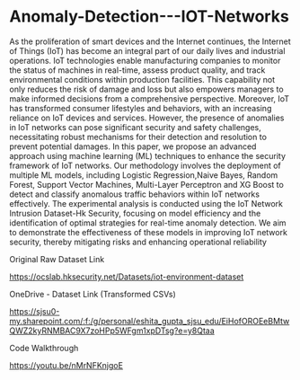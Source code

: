 # Anomaly-Detection---IOT-Networks

As the proliferation of smart devices and the Internet continues, the Internet of Things (IoT) has become an integral part of our daily lives and industrial operations. IoT technologies enable manufacturing companies to monitor the status of machines in real-time, assess product quality, and track environmental conditions within production facilities. This capability not only reduces the risk of damage and loss but also empowers managers to make informed decisions from a comprehensive perspective. Moreover, IoT has transformed consumer lifestyles and behaviors, with an increasing reliance on IoT devices and services. However, the presence of anomalies in IoT networks can pose significant security and safety challenges, necessitating robust mechanisms for their detection and resolution to prevent potential damages. In this paper, we propose an advanced approach using machine learning (ML) techniques to enhance the security framework of IoT networks. Our methodology involves the deployment of multiple ML models, including Logistic Regression,Naive Bayes, Random Forest, Support Vector Machines, Multi-Layer Perceptron and XG Boost to detect and classify anomalous traffic behaviors within IoT networks effectively. The experimental analysis is conducted using the IoT Network Intrusion Dataset-Hk Security, focusing on model efficiency and the identification of optimal strategies for real-time anomaly detection. We aim to demonstrate the effectiveness of these models in improving IoT network security, thereby mitigating risks and enhancing operational reliability

Original Raw Dataset Link

https://ocslab.hksecurity.net/Datasets/iot-environment-dataset

OneDrive - Dataset Link (Transformed CSVs)

https://sjsu0-my.sharepoint.com/:f:/g/personal/eshita_gupta_sjsu_edu/EiHofOROEeBMtwQWZ2kyRNMBAC9X7zoHPp5WFgm1xpDTsg?e=y8Qtaa

Code Walkthrough

https://youtu.be/nMrNFKnjgoE
